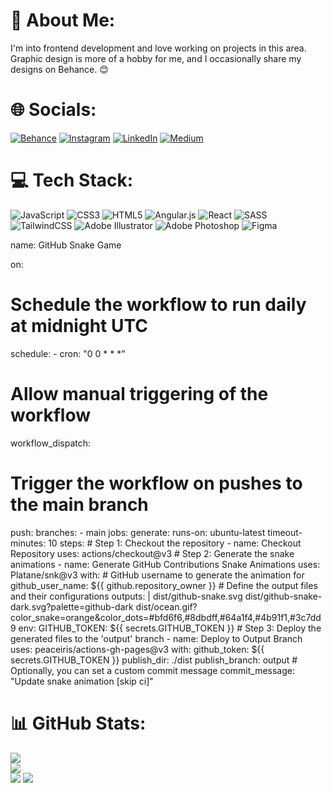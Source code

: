 # 💫 About Me:
I'm into frontend development and love working on projects in this area. Graphic design is more of a hobby for me, and I occasionally share my designs on Behance. 😊


# 🌐 Socials:
[![Behance](https://img.shields.io/badge/Behance-1769ff?logo=behance&logoColor=white)](https://behance.net/muzafferyldrm) [![Instagram](https://img.shields.io/badge/Instagram-%23E4405F.svg?logo=Instagram&logoColor=white)](https://instagram.com/enesmuzafferr) [![LinkedIn](https://img.shields.io/badge/LinkedIn-%230077B5.svg?logo=linkedin&logoColor=white)](https://linkedin.com/in/muzaffer-yildirim) [![Medium](https://img.shields.io/badge/Medium-12100E?logo=medium&logoColor=white)](https://medium.com/@enesmuzaffer22) 

# 💻 Tech Stack:
![JavaScript](https://img.shields.io/badge/javascript-%23323330.svg?style=for-the-badge&logo=javascript&logoColor=%23F7DF1E) ![CSS3](https://img.shields.io/badge/css3-%231572B6.svg?style=for-the-badge&logo=css3&logoColor=white) ![HTML5](https://img.shields.io/badge/html5-%23E34F26.svg?style=for-the-badge&logo=html5&logoColor=white) ![Angular.js](https://img.shields.io/badge/angular.js-%23E23237.svg?style=for-the-badge&logo=angularjs&logoColor=white) ![React](https://img.shields.io/badge/react-%2320232a.svg?style=for-the-badge&logo=react&logoColor=%2361DAFB) ![SASS](https://img.shields.io/badge/SASS-hotpink.svg?style=for-the-badge&logo=SASS&logoColor=white) ![TailwindCSS](https://img.shields.io/badge/tailwindcss-%2338B2AC.svg?style=for-the-badge&logo=tailwind-css&logoColor=white) ![Adobe Illustrator](https://img.shields.io/badge/adobe%20illustrator-%23FF9A00.svg?style=for-the-badge&logo=adobe%20illustrator&logoColor=white) ![Adobe Photoshop](https://img.shields.io/badge/adobe%20photoshop-%2331A8FF.svg?style=for-the-badge&logo=adobe%20photoshop&logoColor=white) ![Figma](https://img.shields.io/badge/figma-%23F24E1E.svg?style=for-the-badge&logo=figma&logoColor=white)

name: GitHub Snake Game

on:
  # Schedule the workflow to run daily at midnight UTC
  schedule:
    - cron: "0 0 * * *"
  # Allow manual triggering of the workflow
  workflow_dispatch:
  # Trigger the workflow on pushes to the main branch
  push:
    branches:
      - main
jobs:
  generate:
    runs-on: ubuntu-latest
    timeout-minutes: 10
    steps:
      # Step 1: Checkout the repository
      - name: Checkout Repository
        uses: actions/checkout@v3
      # Step 2: Generate the snake animations
      - name: Generate GitHub Contributions Snake Animations
        uses: Platane/snk@v3
        with:
          # GitHub username to generate the animation for
          github_user_name: ${{ github.repository_owner }}
          # Define the output files and their configurations
          outputs: |
            dist/github-snake.svg
            dist/github-snake-dark.svg?palette=github-dark
            dist/ocean.gif?color_snake=orange&color_dots=#bfd6f6,#8dbdff,#64a1f4,#4b91f1,#3c7dd9
        env:
          GITHUB_TOKEN: ${{ secrets.GITHUB_TOKEN }}
      # Step 3: Deploy the generated files to the 'output' branch
      - name: Deploy to Output Branch
        uses: peaceiris/actions-gh-pages@v3
        with:
          github_token: ${{ secrets.GITHUB_TOKEN }}
          publish_dir: ./dist
          publish_branch: output
          # Optionally, you can set a custom commit message
          commit_message: "Update snake animation [skip ci]"

# 📊 GitHub Stats:
![](https://github-readme-stats.vercel.app/api?username=enesmuzaffer22&theme=tokyonight&hide_border=true&include_all_commits=true&count_private=false)<br/>
![](https://github-readme-streak-stats.herokuapp.com/?user=enesmuzaffer22&theme=tokyonight&hide_border=true)<br/>
![](https://github-readme-stats.vercel.app/api/top-langs/?username=enesmuzaffer22&theme=tokyonight&hide_border=true&include_all_commits=true&count_private=false&layout=compact)
![](https://visitcount.itsvg.in/api?id=enesmuzaffer22&icon=0&color=0)

<!-- Proudly created with GPRM ( https://gprm.itsvg.in ) -->
